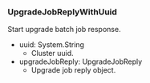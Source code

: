 ### UpgradeJobReplyWithUuid
Start upgrade batch job response.

- uuid: System.String
  - Cluster uuid.
- upgradeJobReply: UpgradeJobReply
  - Upgrade job reply object.
